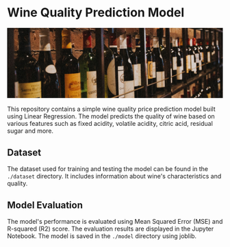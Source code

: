# Wine Quality Prediction Model

![image](assets/wine.jpg)

This repository contains a simple wine quality price prediction model built using Linear Regression. The model predicts the quality of wine based on various features such as fixed acidity, volatile acidity, citric acid, residual sugar and more.

## Dataset

The dataset used for training and testing the model can be found in the `./dataset` directory. It includes information about wine's characteristics and quality.

## Model Evaluation

The model's performance is evaluated using Mean Squared Error (MSE) and R-squared (R2) score. The evaluation results are displayed in the Jupyter Notebook.
The model is saved in the `./model` directory using joblib.